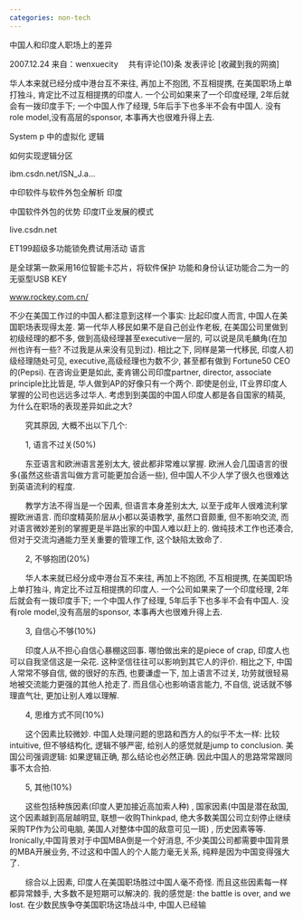 ```yaml
---
categories: non-tech
---
```

中国人和印度人职场上的差异

2007.12.24  来自：wenxuecity　     共有评论(10)条 发表评论   [收藏到我的网摘]

华人本来就已经分成中港台互不来往, 再加上不抱团, 不互相提携, 在美国职场上单打独斗, 肯定比不过互相提携的印度人. 一个公司如果来了一个印度经理, 2年后就会有一拨印度手下; 一个中国人作了经理, 5年后手下也多半不会有中国人. 没有role model,没有高层的sponsor, 本事再大也很难升得上去.

System p 中的虚拟化 逻辑

如何实现逻辑分区 

ibm.csdn.net/ISN_J.a...

中印软件与软件外包全解析 印度

中国软件外包的优势 印度IT业发展的模式

live.csdn.net

ET199超级多功能锁免费试用活动 语言

是全球第一款采用16位智能卡芯片，将软件保护 功能和身份认证功能合二为一的无驱型USB KEY

www.rockey.com.cn/

不少在美国工作过的中国人都注意到这样一个事实: 比起印度人而言, 中国人在美国职场表现得太差. 第一代华人移民如果不是自己创业作老板, 在美国公司里做到初级经理的都不多, 做到高级经理甚至executive一层的, 可以说是凤毛麟角(在加州也许有一些? 不过我是从来没有见到过). 相比之下, 同样是第一代移民, 印度人初级经理随处可见, executive,高级经理也为数不少, 甚至都有做到 Fortune50 CEO的(Pepsi). 在咨询业更是如此, 麦肯锡公司印度partner, director, associate principle比比皆是, 华人做到AP的好像只有一个两个. 即使是创业, IT业界印度人掌握的公司也远远多过华人. 考虑到到美国的中国人印度人都是各自国家的精英, 为什么在职场的表现差异如此之大? 



　　究其原因, 大概不出以下几个: 



　　1, 语言不过关(50%) 



　　东亚语言和欧洲语言差别太大, 彼此都非常难以掌握. 欧洲人会几国语言的很多(虽然这些语言叫做方言可能更加合适一些), 但中国人不少人学了很久也很难达到英语流利的程度. 



　　教学方法不得当是一个因素, 但语言本身差别太大, 以至于成年人很难流利掌握欧洲语言. 而印度精英阶层从小都以英语教学, 虽然口音颇重, 但不影响交流, 而对语言微妙差别的掌握更是半路出家的中国人难以赶上的. 做纯技术工作也还凑合, 但对于交流沟通能力至关重要的管理工作, 这个缺陷太致命了. 



　　2, 不够抱团(20%) 



　　华人本来就已经分成中港台互不来往, 再加上不抱团, 不互相提携, 在美国职场上单打独斗, 肯定比不过互相提携的印度人. 一个公司如果来了一个印度经理, 2年后就会有一拨印度手下; 一个中国人作了经理, 5年后手下也多半不会有中国人. 没有role model,没有高层的sponsor, 本事再大也很难升得上去. 



　　3, 自信心不够(10%) 



　　印度人从不担心自信心暴棚这回事. 哪怕做出来的是piece of crap, 印度人也可以自我坚信这是一朵花. 这种坚信往往可以影响到其它人的评价. 相比之下, 中国人常常不够自信, 做的很好的东西, 也要谦虚一下, 加上语言不过关, 功劳就很轻易地被交流能力更强的其他人抢走了. 而且信心也影响语言能力, 不自信, 说话就不够理直气壮, 更加让别人难以理解. 



　　4, 思维方式不同(10%) 



　　这个因素比较微妙. 中国人处理问题的思路和西方人的似乎不太一样: 比较intuitive, 但不够结构化, 逻辑不够严密, 给别人的感觉就是jump to conclusion. 美国公司强调逻辑: 如果逻辑正确, 那么结论也必然正确. 因此中国人的思路常常跟同事不太合拍. 



　　5, 其他(10%) 



　　这些包括种族因素(印度人更加接近高加索人种) , 国家因素(中国是潜在敌国, 这个因素越到高层越明显, 联想一收购Thinkpad, 绝大多数美国公司立刻停止继续采购TP作为公司电脑, 美国人对整体中国的敌意可见一斑) , 历史因素等等. Ironically,中国背景对于中国MBA倒是一个好消息, 不少美国公司都需要中国背景的MBA开展业务, 不过这和中国人的个人能力毫无关系, 纯粹是因为中国变得强大了. 



　　综合以上因素, 印度人在美国职场胜过中国人毫不奇怪. 而且这些因素每一样都异常棘手, 大多数不是短期可以解决的. 我的感觉是: the battle is over, and we lost. 在少数民族争夺美国职场这场战斗中, 中国人已经输



